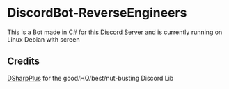 # DiscordBot-ReverseEngineers
This is a Bot made in C# for [this Discord Server](https://discord.gg/e87j6vX) and is currently running on Linux Debian with screen

## Credits
[DSharpPlus](https://dsharpplus.github.io/) for the good/HQ/best/nut-busting Discord Lib
